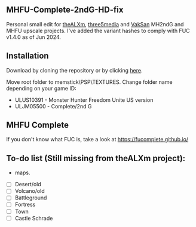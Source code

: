 ## MHFU-Complete-2ndG-HD-fix

Personal small edit for [theALXm](https://github.com/theALXm/2ndG_ULTIMATE), [three5media](https://github.com/three5media/mfhu-hd-retexture) and [VakSan](https://www.youtube.com/@vaksan610) MH2ndG and MHFU upscale projects. I've added the variant hashes to comply with FUC v1.4.0 as of Jun 2024.

## Installation

Download by cloning the repository or by clicking [here](https://github.com/fabio-garcia/MHFU-Complete-2ndG-HD-fix/archive/refs/heads/master.zip).

Move root folder to memstick\PSP\TEXTURES. Change folder name depending on your game ID:
- ULUS10391 - Monster Hunter Freedom Unite US version
- ULJM05500 - Complete/2nd G


## MHFU Complete

If you don't know what FUC is, take a look at https://fucomplete.github.io/

## To-do list (Still missing from theALXm project):
- maps.
- [ ] Desert/old
- [ ] Volcano/old
- [ ] Battleground
- [ ] Fortress
- [ ] Town
- [ ] Castle Schrade

